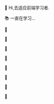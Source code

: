 :beer: Hi,去适应前端学习者.

:books: 一直在学习...

:poultry_leg:

:lollipop:

:icecream:

:hamburger:

:rice_ball:

:cake:

:cookie:

:chocolate_bar:


